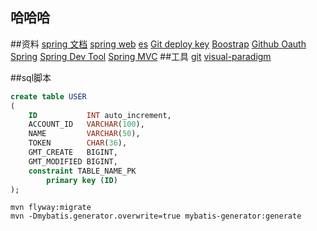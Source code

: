 ## 哈哈哈
##资料
[spring 文档](https://spring.io/guides)
[spring web](https://spring.io/guides/gs/serving-web-content/)
[es](https://elasticsearch.cn/explore)
[Git deploy key](https://developer.github.com/v3/guides/managing-deploy-keys/#deploy-keys)
[Boostrap](https://v3.bootcss.com/getting-started/)
[Github Oauth](https://developer.github.com/apps/building-oauth-apps/creating-an-oauth-app)
[Spring](https://docs.spring.io/spring-boot/docs/2.0.0.RC1/reference/htmlsingle/#boot-features-embedded-database-support)
[Spring Dev Tool](https://docs.spring.io/spring-boot/docs/2.0.0.RC1/reference/htmlsingle/#using-boot-devtools)
[Spring MVC](https://docs.spring.io/spring/docs/5.0.3.RELEASE/spring-framework-reference/web.html#mvc-handlermapping-interceptor)
##工具
[git](https://git-scm.com/download)
[visual-paradigm](https://www.visual-paradigm.com)


##sql脚本
```sql
create table USER
(
    ID           INT auto_increment,
    ACCOUNT_ID   VARCHAR(100),
    NAME         VARCHAR(50),
    TOKEN        CHAR(36),
    GMT_CREATE   BIGINT,
    GMT_MODIFIED BIGINT,
    constraint TABLE_NAME_PK
        primary key (ID)
);
```
```
mvn flyway:migrate
mvn -Dmybatis.generator.overwrite=true mybatis-generator:generate
```